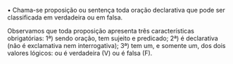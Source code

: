 
• Chama-se proposição ou sentença toda oração declarativa que pode ser classificada em verdadeira ou em falsa.

Observamos que toda proposição apresenta três características obrigatórias: 
1ª) sendo oração, tem sujeito e predicado;
2ª) é declarativa (não é exclamativa nem interrogativa); 
3ª) tem um, e somente um, dos dois valores lógicos: ou é verdadeira (V) ou é falsa (F).